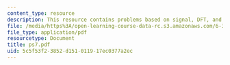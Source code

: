```yaml
---
content_type: resource
description: This resource contains problems based on signal, DFT, and LTI filter.
file: /media/https%3A/open-learning-course-data-rc.s3.amazonaws.com/6-341-discrete-time-signal-processing-fall-2005/5c5f53f23852d151011917ec0377a2ec_ps7.pdf
file_type: application/pdf
resourcetype: Document
title: ps7.pdf
uid: 5c5f53f2-3852-d151-0119-17ec0377a2ec
---
```

